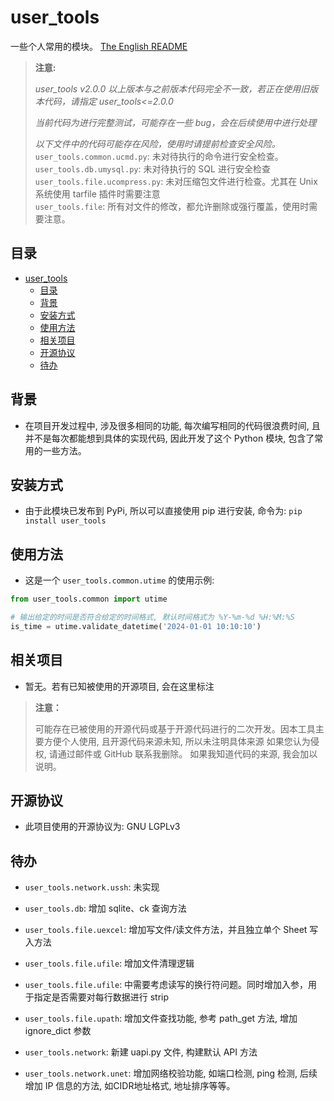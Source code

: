 # user_tools

一些个人常用的模块。
[The English README](README_EN.md)

> **注意:**
>
> *user_tools v2.0.0 以上版本与之前版本代码完全不一致，若正在使用旧版本代码，请指定 user_tools<=2.0.0*
>
> *当前代码为进行完整测试，可能存在一些 bug，会在后续使用中进行处理*
>
> *以下文件中的代码可能存在风险，使用时请提前检查安全风险。*<br>
> `user_tools.common.ucmd.py`: 未对待执行的命令进行安全检查。<br>
> `user_tools.db.umysql.py`: 未对待执行的 SQL 进行安全检查<br>
> `user_tools.file.ucompress.py`: 未对压缩包文件进行检查。尤其在 Unix 系统使用 tarfile 插件时需要注意<br>
> `user_tools.file`: 所有对文件的修改，都允许删除或强行覆盖，使用时需要注意。<br>

## 目录

- [user\_tools](#user_tools)
  - [目录](#目录)
  - [背景](#背景)
  - [安装方式](#安装方式)
  - [使用方法](#使用方法)
  - [相关项目](#相关项目)
  - [开源协议](#开源协议)
  - [待办](#待办)

## 背景

- 在项目开发过程中, 涉及很多相同的功能, 每次编写相同的代码很浪费时间, 且并不是每次都能想到具体的实现代码, 因此开发了这个 Python 模块, 包含了常用的一些方法。

## 安装方式

- 由于此模块已发布到 PyPi, 所以可以直接使用 pip 进行安装, 命令为: `pip install user_tools`

## 使用方法

- 这是一个 `user_tools.common.utime` 的使用示例:

```Python
from user_tools.common import utime

# 输出给定的时间是否符合给定的时间格式, 默认时间格式为 %Y-%m-%d %H:%M:%S
is_time = utime.validate_datetime('2024-01-01 10:10:10')
```

## 相关项目

- 暂无。若有已知被使用的开源项目, 会在这里标注

> **注意：**
>
> 可能存在已被使用的开源代码或基于开源代码进行的二次开发。因本工具主要方便个人使用, 且开源代码来源未知, 所以未注明具体来源
> 如果您认为侵权, 请通过邮件或 GitHub 联系我删除。
> 如果我知道代码的来源, 我会加以说明。


## 开源协议

- 此项目使用的开源协议为: GNU LGPLv3

## 待办

- `user_tools.network.ussh`: 未实现

- `user_tools.db`: 增加 sqlite、ck 查询方法

- `user_tools.file.uexcel`: 增加写文件/读文件方法，并且独立单个 Sheet 写入方法

- `user_tools.file.ufile`: 增加文件清理逻辑
- `user_tools.file.ufile`: 中需要考虑读写的换行符问题。同时增加入参，用于指定是否需要对每行数据进行 strip

- `user_tools.file.upath`: 增加文件查找功能, 参考 path_get 方法, 增加 ignore_dict 参数

- `user_tools.network`: 新建 uapi.py 文件, 构建默认 API 方法

- `user_tools.network.unet`: 增加网络校验功能, 如端口检测, ping 检测, 后续增加 IP 信息的方法, 如CIDR地址格式, 地址排序等等。

